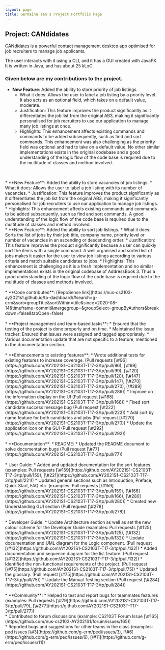 ```yaml
---
layout: page
title: Germaine Tan's Project Portfolio Page
---
```


## Project: CANdidates

CANdidates is a powerful contact management desktop app optimised for job recruiters to manage job applicants.

The user interacts with it using a CLI, and it has a GUI created with JavaFX. It is written in Java, and has about 25 kLoC.

### Given below are my contributions to the project.

* **New Feature**: Added the ability to store priority of job listings.
  * What it does: Allows the user to label a job listing by a priority level. It also acts as an optional field, which takes on a 
  default value, moderate.
  * Justification: This feature improves the product significantly as it differentiates the job list from the original AB3, 
  making it significantly personalised for job recruiters to use our application to manage many job listings at once.
  * Highlights: This enhancement affects existing commands and commands to be added subsequently, such as find and sort commands. 
  This enhancement was also challenging as the priority field was optional and had to take on a default value. 
  No other similar implementations exists in the original codebase and a good understanding of the logic flow of the code base is required due to the multitude of classes and method involved.
<br>
<br>
* **New Feature**: Added the ability to store vacancies of job listings.
  * What it does: Allows the user to label a job listing with its number of vacancies.
  * Justification: This feature improves the product significantly as it differentiates the job list from the original AB3, 
  making it significantly personalised for job recruiters to use our application to manage job listings.
  * Highlights: This enhancement affects existing commands and commands to be added subsequently, such as find and sort commands. 
  A good understanding of the logic flow of the code base is required due to the multitude of classes and method involved.
<div style="page-break-after: always;"></div>
* **New Feature**: Added the ability to sort job listings.
  * What it does: Sorts the list of jobs by their job title, company name, priority level or number of vacancies in an ascending or descending order.
  * Justification: This feature improves the product significantly because a user can quickly sort the items with a single command. 
  A well organised and sorted list of jobs makes it easier for the user to view job listings according to various criteria and match suitable candidates to jobs.
  * Highlights: This enhancement is challenging as it is a fresh implementation and no similar implementations exists in the original codebase of AddressBook 3. 
  Thus a good understanding of the logic flow of the code base is required due to the multitude of classes and methods involved.
<br>
<br>
* **Code contributed**: [RepoSense link](https://nus-cs2103-ay2021s1.github.io/tp-dashboard/#search=g-erm&sort=groupTitle&sortWithin=title&since=2020-08-14&timeframe=commit&mergegroup=&groupSelect=groupByAuthors&breakdown=false&tabOpen=false)
<br>
<br>
* **Project management and team-based tasks**: 
  * Ensured that the testing of the project is done properly and on time.
  * Maintained the issue tracker: Ensured that issues were assigned and tagged appropriately.
  * Various documentation update that are not specific to a feature, mentioned in the documentation section.
<br>
<br>
* **Enhancements to existing features**: 
  * Wrote additional tests for existing features to increase coverage. (Pull requests 
  [\#96](https://github.com/AY2021S1-CS2103T-T17-3/tp/pull/96), 
  [\#99](https://github.com/AY2021S1-CS2103T-T17-3/tp/pull/99), 
  [\#120](https://github.com/AY2021S1-CS2103T-T17-3/tp/pull/120), 
  [\#147](https://github.com/AY2021S1-CS2103T-T17-3/tp/pull/147), 
  [\#270](https://github.com/AY2021S1-CS2103T-T17-3/tp/pull/270), 
  [\#289](https://github.com/AY2021S1-CS2103T-T17-3/tp/pull/289))
  * Improve on the information display on the UI (Pull request [\#168](https://github.com/AY2021S1-CS2103T-T17-3/tp/pull/168))
  * Fixed sort candidate success message bug (Pull request [\#222](https://github.com/AY2021S1-CS2103T-T17-3/tp/pull/222))
  * Add sort by name feature for both candidates and jobs (Pull request [\#270](https://github.com/AY2021S1-CS2103T-T17-3/tp/pull/270))
  * Update the application icon on the GUI (Pull request [\#292](https://github.com/AY2021S1-CS2103T-T17-3/tp/pull/292))
<br>
<br>
* **Documentation**:
  * README:
    * Updated the README document to solve documentation bugs (Pull request [\#77](https://github.com/AY2021S1-CS2103T-T17-3/tp/pull/77))
  <br>
  <br>
  * User Guide:
    * Added and updated documentation for the sort features (examples: Pull requests 
    [\#159](https://github.com/AY2021S1-CS2103T-T17-3/tp/pull/159), 
    [\#221](https://github.com/AY2021S1-CS2103T-T17-3/tp/pull/221))
    * Updated general sections such as Introduction, Preface, Quick Start, FAQ etc. (examples: Pull requests 
    [\#159](https://github.com/AY2021S1-CS2103T-T17-3/tp/pull/159), 
    [\#166](https://github.com/AY2021S1-CS2103T-T17-3/tp/pull/166), 
    [\#280](https://github.com/AY2021S1-CS2103T-T17-3/tp/pull/280))
    * Created new Understanding GUI section (Pull request [\#278](https://github.com/AY2021S1-CS2103T-T17-3/tp/pull/278))
   <br>
   <br>
  * Developer Guide:
    * Update Architecture section as well as set the new colour scheme for the Developer Guide (examples: Pull requests 
    [\#125](https://github.com/AY2021S1-CS2103T-T17-3/tp/pull/125), 
    [\#132](https://github.com/AY2021S1-CS2103T-T17-3/tp/pull/132))
    * Update documentation and UML diagram for the Logic component. (Pull request [\#132](https://github.com/AY2021S1-CS2103T-T17-3/tp/pull/132))
    * Added documentation and sequence diagram for the list feature. (Pull request [\#132](https://github.com/AY2021S1-CS2103T-T17-3/tp/pull/132))
    * Identified the non-functional requirements of the project. (Pull request [\#75](https://github.com/AY2021S1-CS2103T-T17-3/tp/pull/75))
    * Updated the glossary. (Pull request [\#75](https://github.com/AY2021S1-CS2103T-T17-3/tp/pull/75))
    * Update the Manual Testing section (Pull request [\#284](https://github.com/AY2021S1-CS2103T-T17-3/tp/pull/284))
<br>
<br>
* **Community**:
  * Helped to test and report bugs for teammates features (examples: Pull requests 
    [\#79](https://github.com/AY2021S1-CS2103T-T17-3/tp/pull/79), 
    [\#277](https://github.com/AY2021S1-CS2103T-T17-3/tp/pull/277)) <br>
  * Contributed to forum discussions (example: CS2103T Forum Issue [\#165](https://github.com/nus-cs2103-AY2021S1/forum/issues/165)) <br>
  * Reported bugs and suggestions for other teams in the class (examples: ped issues 
    [\#3](https://github.com/g-erm/ped/issues/3), 
    [\#6](https://github.com/g-erm/ped/issues/6), 
    [\#11](https://github.com/g-erm/ped/issues/11))
